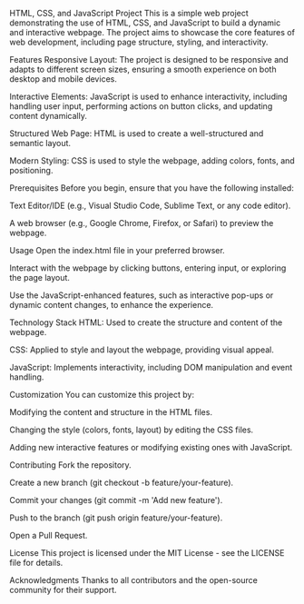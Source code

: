 HTML, CSS, and JavaScript Project
This is a simple web project demonstrating the use of HTML, CSS, and JavaScript to build a dynamic and interactive webpage. The project aims to showcase the core features of web development, including page structure, styling, and interactivity.

Features
Responsive Layout: The project is designed to be responsive and adapts to different screen sizes, ensuring a smooth experience on both desktop and mobile devices.

Interactive Elements: JavaScript is used to enhance interactivity, including handling user input, performing actions on button clicks, and updating content dynamically.

Structured Web Page: HTML is used to create a well-structured and semantic layout.

Modern Styling: CSS is used to style the webpage, adding colors, fonts, and positioning.

Prerequisites
Before you begin, ensure that you have the following installed:

Text Editor/IDE (e.g., Visual Studio Code, Sublime Text, or any code editor).

A web browser (e.g., Google Chrome, Firefox, or Safari) to preview the webpage.



Usage
Open the index.html file in your preferred browser.

Interact with the webpage by clicking buttons, entering input, or exploring the page layout.

Use the JavaScript-enhanced features, such as interactive pop-ups or dynamic content changes, to enhance the experience.

Technology Stack
HTML: Used to create the structure and content of the webpage.

CSS: Applied to style and layout the webpage, providing visual appeal.

JavaScript: Implements interactivity, including DOM manipulation and event handling.

Customization
You can customize this project by:

Modifying the content and structure in the HTML files.

Changing the style (colors, fonts, layout) by editing the CSS files.

Adding new interactive features or modifying existing ones with JavaScript.

Contributing
Fork the repository.

Create a new branch (git checkout -b feature/your-feature).

Commit your changes (git commit -m 'Add new feature').

Push to the branch (git push origin feature/your-feature).

Open a Pull Request.

License
This project is licensed under the MIT License - see the LICENSE file for details.

Acknowledgments
Thanks to all contributors and the open-source community for their support.
